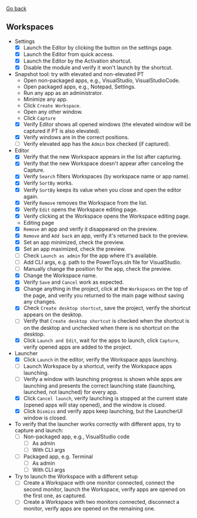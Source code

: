 [Go back](tests-checklist-template.md)

## Workspaces
* Settings
   - [x] Launch the Editor by clicking the button on the settings page.
   - [x] Launch the Editor from quick access.
   - [x] Launch the Editor by the Activation shortcut.
   - [x] Disable the module and verify it won't launch by the shortcut.

* Snapshot tool: try with elevated and non-elevated PT
   * Open non-packaged apps, e.g., VisualStudio, VisualStudioCode.
   * Open packaged apps, e.g., Notepad, Settings.
   * Run any app as an administrator.
   * Minimize any app.
   * Click `Create Workspace`.
   * Open any other window.
   * Click `Capture`
   - [x] Verify Editor shows all opened windows (the elevated window will be captured if PT is also elevated).
   - [x] Verify windows are in the correct positions.
   - [ ] Verify elevated app has the `Admin` box checked (if captured).

* Editor
   - [x] Verify that the new Workspace appears in the list after capturing.
   - [x] Verify that the new Workspace doesn't appear after canceling the Capture.
   - [x] Verify `Search` filters Workspaces (by workspace name or app name).
   - [x] Verify `SortBy` works.
   - [x] Verify `SortBy` keeps its value when you close and open the editor again.
   - [x] Verify `Remove` removes the Workspace from the list.
   - [x] Verify `Edit` opens the Workspace editing page.
   - [x] Verify clicking at the Workspace opens the Workspace editing page.
   
   * Editing page
   - [x] `Remove` an app and verify it disappeared on the preview.
   - [x] `Remove` and `Add back` an app, verify it's returned back to the preview.
   - [x] Set an app minimized, check the preview.
   - [x] Set an app maximized, check the preview.
   - [ ] Check `Launch as admin` for the app where it's available.
   - [ ] Add CLI args, e.g. path to the PowerToys.sln file for VisualStudio.
   - [ ] Manually change the position for the app, check the preview.
   - [x] Change the Workspace name.
   - [x] Verify `Save` and `Cancel` work as expected.
   - [x] Change anything in the project, click at the `Workspaces` on the top of the page, and verify you returned to the main page without saving any changes.
   - [x] Check `Create desktop shortcut`, save the project, verify the shortcut appears on the desktop.
   - [ ] Verify that `Create desktop shortcut` is checked when the shortcut is on the desktop and unchecked when there is no shortcut on the desktop.
   - [x] Click `Launch and Edit`, wait for the apps to launch, click `Capture`, verify opened apps are added to the project.

* Launcher
   - [x] Click `Launch` in the editor, verify the Workspace apps launching.
   - [ ] Launch Workspace by a shortcut, verify the Workspace apps launching.
   - [ ] Verify a window with launching progress is shown while apps are launching and presents the correct launching state (launching, launched, not launched) for every app.
   - [x] Click `Cancel launch`, verify launching is stopped at the current state (opened apps will stay opened), and the window is closed.
   - [x] Click `Dismiss` and verify apps keep launching, but the LauncherUI window is closed.
   
* To verify that the launcher works correctly with different apps, try to capture and launch:  
   - [ ] Non-packaged app, e.g., VisualStudio code
      - [ ] As admin
      - [ ] With CLI args
    - [ ] Packaged app, e.g. Terminal
      - [ ] As admin
      - [ ] With CLI args

* Try to launch the Workspace with a different setup
   - [ ] Create a Workspace with one monitor connected, connect the second monitor, launch the Workspace, verify apps are opened on the first one, as captured.
   - [ ] Create a Workspace with two monitors connected, disconnect a monitor, verify apps are opened on the remaining one.
